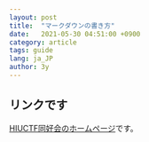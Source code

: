 ```yaml
---
layout: post
title:  "マークダウンの書き方"
date:   2021-05-30 04:51:00 +0900
category: article
tags: guide
lang: ja_JP
author: 3y
---
```


## リンクです

[HIUCTF同好会のホームページ][homepage]です。

[homepage]: https://hiuctf.club


